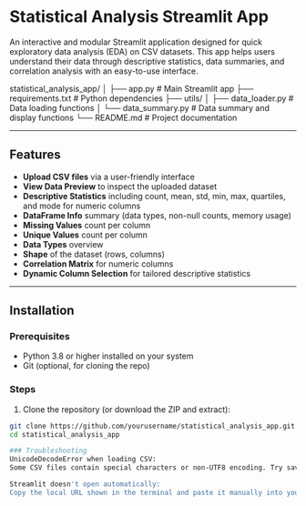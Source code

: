 # Statistical Analysis Streamlit App

An interactive and modular Streamlit application designed for quick exploratory data analysis (EDA) on CSV datasets. This app helps users understand their data through descriptive statistics, data summaries, and correlation analysis with an easy-to-use interface.

statistical_analysis_app/
│
├── app.py              # Main Streamlit app
├── requirements.txt    # Python dependencies
├── utils/
│   ├── data_loader.py  # Data loading functions
│   └── data_summary.py # Data summary and display functions
└── README.md           # Project documentation

---

## Features

- **Upload CSV files** via a user-friendly interface
- **View Data Preview** to inspect the uploaded dataset
- **Descriptive Statistics** including count, mean, std, min, max, quartiles, and mode for numeric columns
- **DataFrame Info** summary (data types, non-null counts, memory usage)
- **Missing Values** count per column
- **Unique Values** count per column
- **Data Types** overview
- **Shape** of the dataset (rows, columns)
- **Correlation Matrix** for numeric columns
- **Dynamic Column Selection** for tailored descriptive statistics

---

## Installation

### Prerequisites

- Python 3.8 or higher installed on your system
- Git (optional, for cloning the repo)

### Steps

1. Clone the repository (or download the ZIP and extract):

```bash
git clone https://github.com/yourusername/statistical_analysis_app.git
cd statistical_analysis_app

### Troubleshooting
UnicodeDecodeError when loading CSV:
Some CSV files contain special characters or non-UTF8 encoding. Try saving your CSV as UTF-8 encoding or specify encoding in data_loader.py (e.g., pd.read_csv(file, encoding='latin1')).

Streamlit doesn't open automatically:
Copy the local URL shown in the terminal and paste it manually into your browser.
